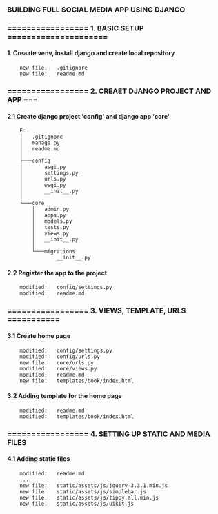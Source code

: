 ### BUILDING FULL SOCIAL MEDIA APP USING DJANGO


### ================= 1. BASIC SETUP =====================


#### 1. Creaate venv, install django and create local repository

        new file:   .gitignore
        new file:   readme.md


### ================= 2. CREAET DJANGO PROJECT AND APP ===

#### 2.1 Create django project 'config' and django app 'core'

        E:.
        │   .gitignore
        │   manage.py
        │   readme.md
        │
        ├───config
        │       asgi.py
        │       settings.py
        │       urls.py
        │       wsgi.py
        │       __init__.py
        │
        └───core
            │   admin.py
            │   apps.py
            │   models.py
            │   tests.py
            │   views.py
            │   __init__.py
            │
            └───migrations
                    __init__.py


#### 2.2 Register the app to the project

        modified:   config/settings.py
        modified:   readme.md


### ================= 3. VIEWS, TEMPLATE, URLS ===========


#### 3.1 Create home page

        modified:   config/settings.py
        modified:   config/urls.py
        new file:   core/urls.py
        modified:   core/views.py
        modified:   readme.md
        new file:   templates/book/index.html


#### 3.2 Adding template for the home page

        modified:   readme.md
        modified:   templates/book/index.html


### ================= 4. SETTING UP STATIC AND MEDIA FILES


#### 4.1 Adding static files
        
        modified:   readme.md
        ...
        new file:   static/assets/js/jquery-3.3.1.min.js
        new file:   static/assets/js/simplebar.js
        new file:   static/assets/js/tippy.all.min.js
        new file:   static/assets/js/uikit.js